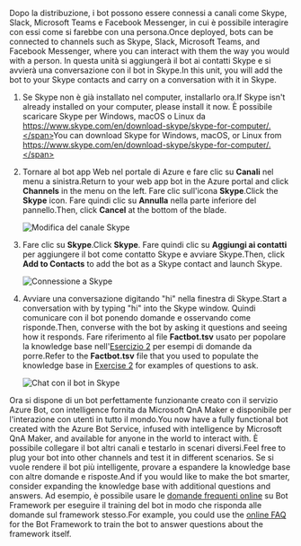<span data-ttu-id="42e03-101">Dopo la distribuzione, i bot possono essere connessi a canali come Skype, Slack, Microsoft Teams e Facebook Messenger, in cui è possibile interagire con essi come si farebbe con una persona.</span><span class="sxs-lookup"><span data-stu-id="42e03-101">Once deployed, bots can be connected to channels such as Skype, Slack, Microsoft Teams, and Facebook Messenger, where you can interact with them the way you would with a person.</span></span> <span data-ttu-id="42e03-102">In questa unità si aggiungerà il bot ai contatti Skype e si avvierà una conversazione con il bot in Skype.</span><span class="sxs-lookup"><span data-stu-id="42e03-102">In this unit, you will add the bot to your Skype contacts and carry on a conversation with it in Skype.</span></span>

1. <span data-ttu-id="42e03-103">Se Skype non è già installato nel computer, installarlo ora.</span><span class="sxs-lookup"><span data-stu-id="42e03-103">If Skype isn't already installed on your computer, please install it now.</span></span> <span data-ttu-id="42e03-104">È possibile scaricare Skype per Windows, macOS o Linux da https://www.skype.com/en/download-skype/skype-for-computer/.</span><span class="sxs-lookup"><span data-stu-id="42e03-104">You can download Skype for Windows, macOS, or Linux from https://www.skype.com/en/download-skype/skype-for-computer/.</span></span>

1. <span data-ttu-id="42e03-105">Tornare al bot app Web nel portale di Azure e fare clic su **Canali** nel menu a sinistra.</span><span class="sxs-lookup"><span data-stu-id="42e03-105">Return to your web app bot in the Azure portal and click **Channels** in the menu on the left.</span></span> <span data-ttu-id="42e03-106">Fare clic sull'icona **Skype**.</span><span class="sxs-lookup"><span data-stu-id="42e03-106">Click the **Skype** icon.</span></span> <span data-ttu-id="42e03-107">Fare quindi clic su **Annulla** nella parte inferiore del pannello.</span><span class="sxs-lookup"><span data-stu-id="42e03-107">Then, click **Cancel** at the bottom of the blade.</span></span>

    ![Modifica del canale Skype](../media-draft/7-portal-edit-skype.png)

1. <span data-ttu-id="42e03-109">Fare clic su **Skype**.</span><span class="sxs-lookup"><span data-stu-id="42e03-109">Click **Skype**.</span></span> <span data-ttu-id="42e03-110">Fare quindi clic su **Aggiungi ai contatti** per aggiungere il bot come contatto Skype e avviare Skype.</span><span class="sxs-lookup"><span data-stu-id="42e03-110">Then, click **Add to Contacts** to add the bot as a Skype contact and launch Skype.</span></span>

    ![Connessione a Skype](../media-draft/7-portal-click-skype.png)

1. <span data-ttu-id="42e03-112">Avviare una conversazione digitando "hi" nella finestra di Skype.</span><span class="sxs-lookup"><span data-stu-id="42e03-112">Start a conversation with by typing "hi" into the Skype window.</span></span> <span data-ttu-id="42e03-113">Quindi comunicare con il bot ponendo domande e osservando come risponde.</span><span class="sxs-lookup"><span data-stu-id="42e03-113">Then, converse with the bot by asking it questions and seeing how it responds.</span></span> <span data-ttu-id="42e03-114">Fare riferimento al file **Factbot.tsv** usato per popolare la knowledge base nell'[Esercizio 2](#Exercise2) per esempi di domande da porre.</span><span class="sxs-lookup"><span data-stu-id="42e03-114">Refer to the **Factbot.tsv** file that you used to populate the knowledge base in [Exercise 2](#Exercise2) for examples of questions to ask.</span></span>
 
    ![Chat con il bot in Skype](../media-draft/7-skype-responses.png)

<span data-ttu-id="42e03-116">Ora si dispone di un bot perfettamente funzionante creato con il servizio Azure Bot, con intelligence fornita da Microsoft QnA Maker e disponibile per l'interazione con utenti in tutto il mondo.</span><span class="sxs-lookup"><span data-stu-id="42e03-116">You now have a fully functional bot created with the Azure Bot Service, infused with intelligence by Microsoft QnA Maker, and available for anyone in the world to interact with.</span></span> <span data-ttu-id="42e03-117">È possibile collegare il bot altri canali e testarlo in scenari diversi.</span><span class="sxs-lookup"><span data-stu-id="42e03-117">Feel free to plug your bot into other channels and test it in different scenarios.</span></span> <span data-ttu-id="42e03-118">Se si vuole rendere il bot più intelligente, provare a espandere la knowledge base con altre domande e risposte.</span><span class="sxs-lookup"><span data-stu-id="42e03-118">And if you would like to make the bot smarter, consider expanding the knowledge base with additional questions and answers.</span></span> <span data-ttu-id="42e03-119">Ad esempio, è possibile usare le [domande frequenti online](https://docs.microsoft.com/azure/bot-service/bot-service-resources-bot-framework-faq?view=azure-bot-service-3.0) su Bot Framework per eseguire il training del bot in modo che risponda alle domande sul framework stesso.</span><span class="sxs-lookup"><span data-stu-id="42e03-119">For example, you could use the [online FAQ](https://docs.microsoft.com/azure/bot-service/bot-service-resources-bot-framework-faq?view=azure-bot-service-3.0) for the Bot Framework to train the bot to answer questions about the framework itself.</span></span>
